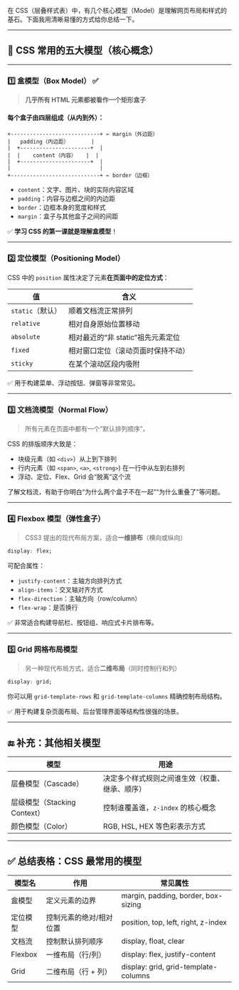 在 CSS（层叠样式表）中，有几个核心模型（Model）是理解网页布局和样式的基石。下面我用清晰易懂的方式给你总结一下。

---

## 🎯 CSS 常用的五大模型（核心概念）

---

### 1️⃣ **盒模型（Box Model）** ✅

> **几乎所有 HTML 元素都被看作一个矩形盒子**

#### 每个盒子由四层组成（从内到外）：
```
+----------------------------+ ← margin（外边距）
|   padding（内边距）       |
|  +----------------------+  |
|  |    content（内容）   |  |
|  +----------------------+  |
|                            |
+----------------------------+ ← border（边框）
```

- `content`：文字、图片、块的实际内容区域  
- `padding`：内容与边框之间的内边距  
- `border`：边框本身的宽度和样式  
- `margin`：盒子与其他盒子之间的间距

✅ **学习 CSS 的第一课就是理解盒模型**！

---

### 2️⃣ **定位模型（Positioning Model）**

CSS 中的 `position` 属性决定了元素**在页面中的定位方式**：

| 值 | 含义 |
|----|------|
| `static`（默认） | 顺着文档流正常排列 |
| `relative` | 相对自身原始位置移动 |
| `absolute` | 相对最近的“非 static”祖先元素定位 |
| `fixed` | 相对窗口定位（滚动页面时保持不动） |
| `sticky` | 在某个滚动区段内吸附 |

✅ 用于构建菜单、浮动按钮、弹窗等非常常见。

---

### 3️⃣ **文档流模型（Normal Flow）**

> 所有元素在页面中都有一个“默认排列顺序”。

CSS 的排版顺序大致是：

- 块级元素（如 `<div>`）从上到下排列
- 行内元素（如 `<span>`, `<a>`, `<strong>`) 在一行中从左到右排列
- 浮动、定位、Flex、Grid 会“脱离”这个流

了解文档流，有助于你明白“为什么两个盒子不在一起”“为什么重叠了”等问题。

---

### 4️⃣ **Flexbox 模型（弹性盒子）**

> CSS3 提出的现代布局方案，适合**一维排布**（横向或纵向）

```css
display: flex;
```

可配合属性：
- `justify-content`：主轴方向排列方式
- `align-items`：交叉轴对齐方式
- `flex-direction`：主轴方向（row/column）
- `flex-wrap`：是否换行

✅ 非常适合构建导航栏、按钮组、响应式卡片排布等。

---

### 5️⃣ **Grid 网格布局模型**

> 另一种现代布局方式，适合**二维布局**（同时控制行和列）

```css
display: grid;
```

你可以用 `grid-template-rows` 和 `grid-template-columns` 精确控制布局结构。

✅ 用于构建复杂页面布局、后台管理界面等结构性很强的场景。

---

## 🔚 补充：其他相关模型

| 模型 | 用途 |
|------|------|
| 层叠模型（Cascade） | 决定多个样式规则之间谁生效（权重、继承、顺序） |
| 层级模型（Stacking Context） | 控制谁覆盖谁，`z-index` 的核心概念 |
| 颜色模型（Color） | RGB, HSL, HEX 等色彩表示方式 |

---

## ✅ 总结表格：CSS 最常用的模型

| 模型名 | 作用 | 常见属性 |
|--------|------|----------|
| 盒模型 | 定义元素的边界 | margin, padding, border, box-sizing |
| 定位模型 | 控制元素的绝对/相对位置 | position, top, left, right, z-index |
| 文档流 | 控制默认排列顺序 | display, float, clear |
| Flexbox | 一维布局（行/列） | display: flex, justify-content |
| Grid | 二维布局（行 + 列） | display: grid, grid-template-columns |